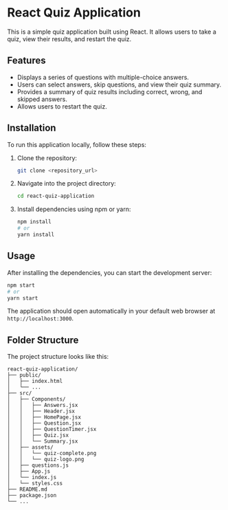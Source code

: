 # React Quiz Application

This is a simple quiz application built using React. It allows users to take a quiz, view their results, and restart the quiz.

## Features

- Displays a series of questions with multiple-choice answers.
- Users can select answers, skip questions, and view their quiz summary.
- Provides a summary of quiz results including correct, wrong, and skipped answers.
- Allows users to restart the quiz.

## Installation

To run this application locally, follow these steps:

1. Clone the repository:

   ```bash
   git clone <repository_url>
   ```

2. Navigate into the project directory:

   ```bash
   cd react-quiz-application
   ```

3. Install dependencies using npm or yarn:

   ```bash
   npm install
   # or
   yarn install
   ```

## Usage

After installing the dependencies, you can start the development server:

```bash
npm start
# or
yarn start
```

The application should open automatically in your default web browser at `http://localhost:3000`.

## Folder Structure

The project structure looks like this:

```
react-quiz-application/
├── public/
│   ├── index.html
│   └── ...
├── src/
│   ├── Components/
│   │   ├── Answers.jsx
│   │   ├── Header.jsx
│   │   ├── HomePage.jsx
│   │   ├── Question.jsx
│   │   ├── QuestionTimer.jsx
│   │   ├── Quiz.jsx
│   │   └── Summary.jsx
│   ├── assets/
│   │   └── quiz-complete.png
│   │   └── quiz-logo.png
│   ├── questions.js
│   ├── App.js
│   └── index.js
│   └── styles.css
├── README.md
├── package.json
└── ...
```
